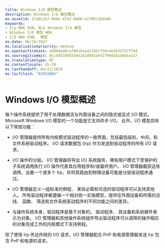 ```yaml
---
title: Windows I/O 模型概述
description: Windows I/O 模型概述
ms.assetid: 17a012b7-946e-4f42-8d80-e270bc26de06
keywords:
- Irp WDK 内核，有关 Windows I/O 模型
- Windows I/O 模型 WDK
- I/O WDK 内核、 模型
ms.date: 06/16/2017
ms.localizationpriority: medium
ms.openlocfilehash: 3b86daddcaf0016aa417d5cf54ce6db32f57f79d
ms.sourcegitcommit: 0cc5051945559a242d941a6f2799d161d8eba2a7
ms.translationtype: MT
ms.contentlocale: zh-CN
ms.lasthandoff: 04/23/2019
ms.locfileid: "63352065"
---
```

# <a name="overview-of-the-windows-io-model"></a>Windows I/O 模型概述





每个操作系统提供了用于处理数据流与外围设备之间的隐式或显式 I/O 模式。 Microsoft Windows I/O 模型的一个功能是它支持异步 I/O。 此外，I/O 模型具有以下常规功能：

-   I/O 管理器提供所有内核模式驱动程序的一致界面，包括最低级别，中间，和文件系统驱动程序。 I/O 请求数据包 (Irp) 作为发送到驱动程序的所有 I/O 请求。

-   I/O 操作的分层。 I/O 管理器将导出 I/O 系统服务，哪些用户模式下受保护的子系统调用执行 I/O 操作代表其应用程序和/或最终用户。 I/O 管理器截获这些调用，设置一个或多个 Irp，并将其路由到物理设备可能是分层驱动程序通过。

-   I/O 管理器定义一组标准的例程、 某些必需和可选的驱动程序可以支持其他人。 所有驱动程序都遵循一个相对统一实施模型，提供在外围设备和所需的总线、 函数、 筛选和文件系统驱动程序的不同功能之间的差异。

-   与操作系统本身，驱动程序是基于对象的。 驱动程序、 其设备和系统硬件表示为对象。 I/O 管理器和其他操作系统组件导出驱动程序可以调用的操作相应的对象完成工作的内核模式下支持例程。

除了使用 Irp 传达传统的 I/O 请求，I/O 管理器配合 PnP 和电源管理器发送 Irp 包含 PnP 和电源的请求。

 

 




